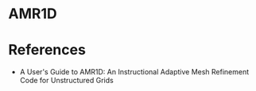 # AMR1D

# References

- A User's Guide to AMR1D: An Instructional Adaptive Mesh Refinement
  Code for Unstructured Grids
